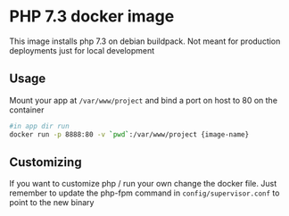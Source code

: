 # PHP 7.3 docker image

This image installs php 7.3 on debian buildpack. Not meant for production deployments just for local development

## Usage
Mount your app at `/var/www/project` and bind a port on host to 80 on the container


```bash
#in app dir run
docker run -p 8888:80 -v `pwd`:/var/www/project {image-name}
```

## Customizing
If you want to customize php / run your own change the docker file. Just remember to update the php-fpm command in `config/supervisor.conf` to point to the new binary